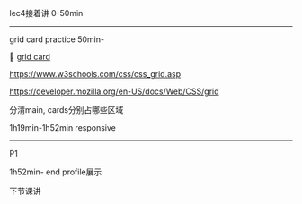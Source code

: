
lec4接着讲 0-50min

---

grid card practice 50min-

:gem: [grid card](./gridCard.html)

https://www.w3schools.com/css/css_grid.asp

https://developer.mozilla.org/en-US/docs/Web/CSS/grid

分清main, cards分别占哪些区域

1h19min-1h52min responsive


---

P1

1h52min- end profile展示

下节课讲